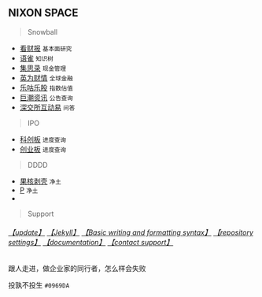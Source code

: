 ## NIXON SPACE

> Snowball

- [看财报](https://www.kancaibao.com/index.asp)  `基本面研究`
- [语雀](https://www.yuque.com/)  `知识树`
- [集思录](https://www.jisilu.cn/)  `现金管理`
- [英为财情](https://cn.investing.com/) `全球金融`
- [乐咕乐股](https://legulegu.com/) `指数估值`
- [巨潮资讯](http://www.cninfo.com.cn/new/index) `公告查询`
- [深交所互动易](http://irm.cninfo.com.cn/ircs/index) `问答`

> IPO

- [科创板](http://kcb.sse.com.cn/renewal/)  `进度查询`
- [创业板](http://listing.szse.cn/projectdynamic/ipo/index.html)  `进度查询`

> DDDD

- [果核剥壳](https://www.ghxi.com/) `净土`
- [P](https://www.portablesoft.org/) `净土`
- 

> Support

###### [【update】](https://github.com/3237/3237.github.io/edit/main/README.md) [【Jekyll】](https://jekyllrb.com/) [【Basic writing and formatting syntax】](https://docs.github.com/en/github/writing-on-github/getting-started-with-writing-and-formatting-on-github/basic-writing-and-formatting-syntax) [【repository settings】](https://github.com/3237/3237.github.io/settings/pages) [【documentation】](https://docs.github.com/categories/github-pages-basics/) [【contact support】](https://support.github.com/contact) 

跟人走进，做企业家的同行者，怎么样会失败
 
投孰不投生 `#0969DA`
